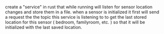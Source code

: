 create a "service" in rust that while running will listen for sensor location changes and store them in a file.  when a sensor is initialized it first will send a request the the topic this service is listening to to get the last stored location for this sensor ( bedroom, familyroom, etc. ) so that it will be initialized with the last saved location.
